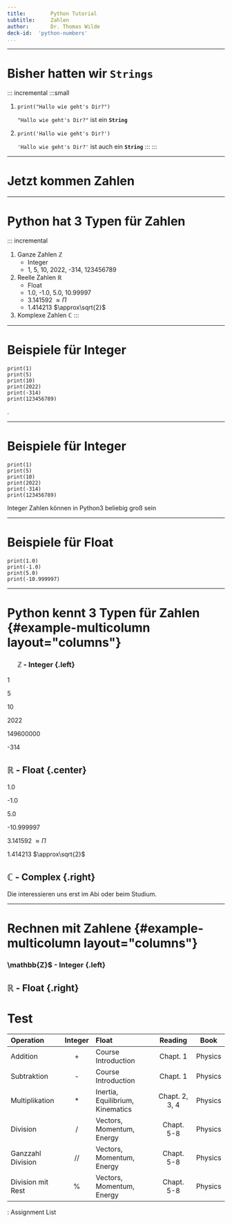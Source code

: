 ```yaml
---
title:        Python Tutorial
subtitle:     Zahlen
author:       Dr. Thomas Wilde
deck-id:  'python-numbers'
...
```


--------------------------------------------------------------------------------

# Bisher hatten wir `Strings`

::: incremental
:::small
1. ``` {python}
   print("Hallo wie geht's Dir?")
   ```
   `"Hallo wie geht's Dir?"` ist ein **`String`**
2. ``` {python}
   print('Hallo wie geht's Dir?')
   ```
   `'Hallo wie geht's Dir?'` ist auch ein **`String`**
:::
:::

--------------------------------------------------------------------------------

# Jetzt kommen Zahlen

--------------------------------------------------------------------------------

# Python hat 3 Typen für Zahlen

::: incremental
1. Ganze Zahlen $\mathbb{Z}$
   - Integer
   - 1, 5, 10, 2022, -314, 123456789
2. Reelle Zahlen $\mathbb{R}$
   - Float
   - 1.0, -1.0, 5.0, 10.99997
   - 3.141592 $\approx\Pi$
   - 1.414213 $\approx\sqrt{2}$
3. Komplexe Zahlen $\mathbb{C}$
:::

--------------------------------------------------------------------------------

# Beispiele für Integer

```
print(1)
print(5)
print(10)
print(2022)
print(-314)
print(123456789)
```

.

--------------------------------------------------------------------------------

# Beispiele für Integer

```
print(1)
print(5)
print(10)
print(2022)
print(-314)
print(123456789)
```

Integer Zahlen können in Python3 beliebig groß sein

--------------------------------------------------------------------------------

# Beispiele für Float

```
print(1.0)
print(-1.0)
print(5.0)
print(-10.999997)
```

--------------------------------------------------------------------------------

# Python kennt 3 Typen für Zahlen  {#example-multicolumn layout="columns"}

### $~~~~~~\mathbb{Z}$ - Integer {.left}

1

5

10

2022

149600000

-314


## $\mathbb{R}$ - Float {.center}

1.0

-1.0

5.0

-10.999997

3.141592 $\approx\Pi$

1.414213 $\approx\sqrt{2}$

## $\mathbb{C}$ - Complex {.right}

Die interessieren uns erst im Abi oder beim Studium.

--------------------------------------------------------------------------------

# Rechnen mit Zahlene {#example-multicolumn layout="columns"}


### \mathbb{Z}$ - Integer {.left}


## $\mathbb{R}$ - Float {.right}

# Test


| Operation         | Integer | Float                            |    Reading     | Book    |
| :---------------- | :-----: | :------------------------------- | :------------: | ------- |
| Addition          |    +    | Course Introduction              |    Chapt. 1    | Physics |
| Subtraktion       |    -    | Course Introduction              |    Chapt. 1    | Physics |
| Multiplikation    |    *    | Inertia, Equilibrium, Kinematics | Chapt. 2, 3, 4 | Physics |
| Division          |    /    | Vectors, Momentum, Energy        |   Chapt. 5-8   | Physics |
| Ganzzahl Division |   //    | Vectors, Momentum, Energy        |   Chapt. 5-8   | Physics |
| Division mit Rest |    %    | Vectors, Momentum, Energy        |   Chapt. 5-8   | Physics |


: Assignment List
